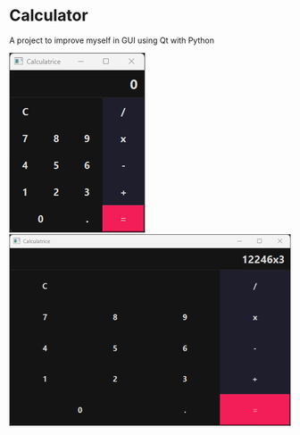 # Calculator

A project to improve myself in GUI using Qt with Python

![Capture1.png](img%2FCapture1.png)
![Capture2.png](img%2FCapture2.png)